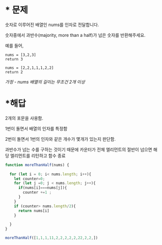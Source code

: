 # * 문제

숫자로 이루어진 배열인 nums를 인자로 전달합니다.

숫자중에서 과반수(majority, more than a half)가 넘은 숫자를 반환해주세요.  

예를 들어,  

```
nums = [3,2,3]
return 3
```



```
nums = [2,2,1,1,1,2,2]
return 2
```

*가정 - nums 배열의 길이는 무조건 2개 이상*

# *해답

2개의 포문을 사용함.

1번이 돌면서 배열의 인자를 특정함 

2번이 돌면서 1번의 인자와 같은 개수가 몇개가 있는지 판단함. 

과반수가 넘는 수를 구하는 것이기 때문에 카운터가 전체 엘리먼트의 절반이 넘으면 해당 엘리먼트를 리턴하고 함수 종료 

```javascript
function moreThanHalf(nums) {
  
  for (let i = 0; i< nums.length; i++){
    let counter=0;
    for (let j =0; j < nums.length; j++){
      if(nums[i]===nums[j]){
        counter +=1 ;
      }
    }
    if (counter> nums.length/2){
      return nums[i]
    }
    
  }
}

moreThanHalf([1,1,1,11,2,2,2,2,2,22,2,2,])
```